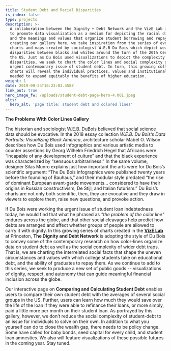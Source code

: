 ```yaml
---
title: Student Debt and Racial Disparities
is_index: false
type: projects
description: >-
  A collaboration between the Dignity + Debt Network and the VizE Lab intended
  to promote data visualization as a medium for depicting the racial disparities
  and the meanings and values that organize student borrowing and repayment. In
  creating our gallery here, we take inspiration from the series of evocative
  charts and maps created by sociologist W.E.B Du Bois which depict wealth
  disparities between blacks and whites around the turn of the 20th Century in
  the US. Just as Du Bois used visualizations to depict the complexity of these
  disparities, we seek to chart the color lines and social complexity of the
  urgent contemporary issue of student debt. In turn, this growing collection of
  charts will reveal the individual practices, values and institutional change
  needed to expand equitably the benefits of higher education. 
weight: 1
date: 2019-09-24T16:23:03.458Z
link_out: true
hero_image_fw: /uploads/student-debt-page-hero-4.001.jpeg
alts:
  hero_alt: 'page title: student debt and colored lines'
---
```

**The Problems With Color Lines Gallery**

The historian and sociologist W.E.B. DuBois believed that social science data should be evocative. In the 2018 essay collection _W.E.B. Du Bois’s Data Portraits: Visualizing Black America_, architecture scholar Mabel O. Wilson describes how Du Bois used infographics and various artistic media to counter assertions by Georg Wilhelm Friedrich Hegel that Africans were “incapable of any development of culture” and that the black experience was characterized by “sensuous arbitrariness.” In the same volume, designer Silas Munro explains just how important the arts were for Du Bois’s scientific argument: “The Du Bois infographics were published twenty years before the founding of Bauhaus,” and their modular style predated “the rise of dominant European avant-garde movements... considered to have their origins in Russian constructivism, De Stijl, and Italian futurism.” Du Bois’s charts are not only both scientific, then, they are evocative and they draw in viewers to explore them, raise new questions, and provoke action.

If Du Bois were working the urgent issue of student loan indebtedness today, he would find that what he phrased as _"the problem of the color line"_ endures across the globe, and that other social cleavages help predict how debts are arranged and affect whether groups of people are allowed to carry it with dignity. In this growing series of charts created in the [**VizE Lab**](vizelab.princeton.edu) at Princeton, **The Dignity and Debt Network** is adopting the style of Du Bois to convey some of the contemporary research on how color-lines organize data on student debt as well as the social complexity of wider debt traps. That is, we are charting the interrelated social facts that shape the uneven circumstances and values with which college students take on educational debt, and the ability of graduates to repay them. As we continue to add to this series, we seek to produce a new set of public goods --  visualizations of dignity, respect, and autonomy that can guide meaningful financial inclusion across the globe.

Our interactive page on **Comparing and Calculating Student Debt** enables users to compare their own student debt with the averages of several social groups in the US. Further, users can learn how much they would save over the life of the loan if they were able to refinance their loans, or more simply, paid a little more per month on their student loan. As portrayed by this gallery, however, we don’t reduce the social complexity of student-debt to an issue for individuals to solve on their own. In addition to what you yourself can do to close the wealth gap, there needs to be policy change. Some have called for baby bonds, seed capital for every child, and student loan amnesties. We also will feature visualizations of these possible futures in the coming year. Stay tuned.
